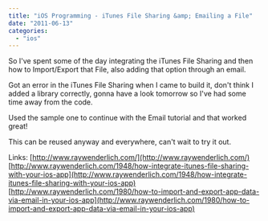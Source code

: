 ```yaml
---
title: "iOS Programming - iTunes File Sharing &amp; Emailing a File"
date: "2011-06-13"
categories: 
  - "ios"
---
```


So I've spent some of the day integrating the iTunes File Sharing and then how to Import/Export that File, also adding that option through an email.

Got an error in the iTunes File Sharing when I came to build it, don't think I added a library correctly, gonna have a look tomorrow so I've had some time away from the code.

Used the sample one to continue with the Email tutorial and that worked great!

This can be reused anyway and everywhere, can't wait to try it out.

Links: [http://www.raywenderlich.com/](http://www.raywenderlich.com/) [http://www.raywenderlich.com/1948/how-integrate-itunes-file-sharing-with-your-ios-app](http://www.raywenderlich.com/1948/how-integrate-itunes-file-sharing-with-your-ios-app) [http://www.raywenderlich.com/1980/how-to-import-and-export-app-data-via-email-in-your-ios-app](http://www.raywenderlich.com/1980/how-to-import-and-export-app-data-via-email-in-your-ios-app)
